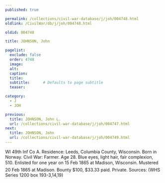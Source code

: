```yaml
---
published: true

permalink: /collections/civil-war-database/j/joh/004748.html
oldlink: /CivilWar/db/j/joh/004748.html

oldid: 004748

title: JOHNSON, John

pagelist:
  exclude: false
  order: 4748
  image: 
  alt:
  caption:
  title:
  subtitle:      # Defaults to page subtitle
  teaser:

category: 
  - J 
  - JOH

previous:
  title: JOHNSON, John L.
  url: /collections/civil-war-database/j/joh/004747.html  
next:
  title: JOHNSON, John
  url: /collections/civil-war-database/j/joh/004749.html   
---
```

WI 49th Inf Co A. Residence: Leeds, Columbia County, Wisconsin. Born in Norway. Civil War: Farmer. Age 28. Blue eyes, light hair, fair complexion, 5&#146;10&#148;. Enlisted for one year on 15 Feb 1865 at Madison, Wisconsin. Mustered 20 Feb 1865 at Madison. Bounty $100, $33.33 paid. Private. Sources: (WHS Series 1200 box 193-3,14,19)